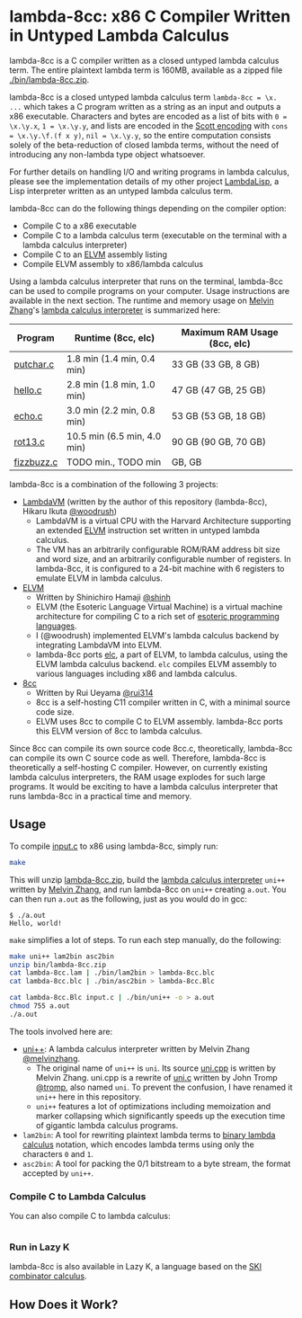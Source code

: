 # lambda-8cc: x86 C Compiler Written in Untyped Lambda Calculus
lambda-8cc is a C compiler written as a closed untyped lambda calculus term.
The entire plaintext lambda term is 160MB, available as a zipped file [./bin/lambda-8cc.zip](./bin/lambda-8cc.zip).

lambda-8cc is a closed untyped lambda calculus term `lambda-8cc = \x. ...` which takes a C program written as a string as an input and outputs a x86 executable. Characters and bytes are encoded as a list of bits with `0 = \x.\y.x`, `1 = \x.\y.y`,
and lists are encoded in the [Scott encoding](https://en.wikipedia.org/wiki/Mogensen%E2%80%93Scott_encoding) with `cons = \x.\y.\f.(f x y)`, `nil = \x.\y.y`, so the entire computation consists solely of the beta-reduction of closed lambda terms, without the need of introducing any non-lambda type object whatsoever.

For further details on handling I/O and writing programs in lambda calculus, please see the implementation details of my other project [LambdaLisp](https://github.com/woodrush/lambdalisp), a Lisp interpreter written as an untyped lambda calculus term.

lambda-8cc can do the following things depending on the compiler option:
- Compile C to a x86 executable
- Compile C to a lambda calculus term (executable on the terminal with a lambda calculus interpreter)
- Compile C to an [ELVM](https://github.com/shinh/elvm) assembly listing
- Compile ELVM assembly to x86/lambda calculus

Using a lambda calculus interpreter that runs on the terminal, lambda-8cc can be used to compile programs on your computer. Usage instructions are available in the next section.
The runtime and memory usage on [Melvin Zhang](https://github.com/melvinzhang)'s [lambda calculus interpreter](https://github.com/melvinzhang/binary-lambda-calculus) is summarized here:

| Program                              | Runtime (8cc, elc)          | Maximum RAM Usage (8cc, elc) |
|--------------------------------------|-----------------------------|------------------------------|
| [putchar.c](./examples/putchar.c)    | 1.8 min (1.4 min, 0.4 min)  | 33 GB (33 GB, 8 GB)          |
| [hello.c](./examples/hello.c)        | 2.8 min (1.8 min, 1.0 min)  | 47 GB (47 GB, 25 GB)         |
| [echo.c](./examples/echo.c)          | 3.0 min (2.2 min, 0.8 min)  | 53 GB (53 GB, 18 GB)         |
| [rot13.c](./examples/rot13.c)        | 10.5 min (6.5 min, 4.0 min) | 90 GB (90 GB, 70 GB)         |
| [fizzbuzz.c](./examples/fizzbuzz.c)  | TODO min., TODO min         |  GB, GB                  |

lambda-8cc is a combination of the following 3 projects:

<!-- - [LambdaVM](https://github.com/woodrush/lambdavm) written by Hikaru Ikuta [@woodrush](https://github.com/woodrush), the author of this repository (lambda-8cc)
- [8cc](https://github.com/rui314/8cc) written by Rui Ueyama [@rui314](https://github.com/rui314)
- [ELVM](https://github.com/shinh/elvm) written by Shinichiro Hamaji [@shinh](https://github.com/shinh) -->

- [LambdaVM](https://github.com/woodrush/lambdavm) (written by the author of this repository (lambda-8cc), Hikaru Ikuta [@woodrush](https://github.com/woodrush))
  - LambdaVM is a virtual CPU with the Harvard Architecture supporting an extended [ELVM](https://github.com/shinh/elvm) instruction set written in untyped lambda calculus.
  - The VM has an arbitrarily configurable ROM/RAM address bit size and word size, and an arbitrarily configurable number of registers. In lambda-8cc, it is configured to a 24-bit machine with 6 registers to emulate ELVM in lambda calculus.
- [ELVM](https://github.com/shinh/elvm)
  - Written by Shinichiro Hamaji [@shinh](https://github.com/shinh)
  - ELVM (the Esoteric Language Virtual Machine) is a virtual machine architecture for compiling C to a rich set of [esoteric programming languages](https://en.wikipedia.org/wiki/Esoteric_programming_language).
  - I (@woodrush) implemented ELVM's lambda calculus backend by integrating LambdaVM into ELVM.
  - lambda-8cc ports [elc](https://github.com/shinh/elvm/blob/master/target/elc.c), a part of ELVM, to lambda calculus, using the ELVM lambda calculus backend. `elc` compiles ELVM assembly to various languages including x86 and lambda calculus.
- [8cc](https://github.com/rui314/8cc)
  - Written by Rui Ueyama [@rui314](https://github.com/rui314)
  - 8cc is a self-hosting C11 compiler written in C, with a minimal source code size.
  - ELVM uses 8cc to compile C to ELVM assembly. lambda-8cc ports this ELVM version of 8cc to lambda calculus.


Since 8cc can compile its own source code 8cc.c, theoretically, lambda-8cc can compile its own C source code as well. Therefore, lambda-8cc is theoretically a self-hosting C compiler. However, on currently existing lambda calculus interpreters, the RAM usage explodes for such large programs. It would be exciting to have a lambda calculus interpreter that runs lambda-8cc in a practical time and memory.



## Usage
To compile [input.c](./input.c) to x86 using lambda-8cc, simply run:

```sh
make
```

This will unzip [lambda-8cc.zip](./bin/lambda-8cc.zip), build the [lambda calculus interpreter](https://github.com/melvinzhang/binary-lambda-calculus) `uni++` written by [Melvin Zhang](https://github.com/melvinzhang), and run lambda-8cc on `uni++` creating `a.out`. You can then run `a.out` as the following, just as you would do in gcc:

```text
$ ./a.out
Hello, world!
```


`make` simplifies a lot of steps. To run each step manually, do the following:

```sh
make uni++ lam2bin asc2bin
unzip bin/lambda-8cc.zip
cat lambda-8cc.lam | ./bin/lam2bin > lambda-8cc.blc
cat lambda-8cc.blc | ./bin/asc2bin > lambda-8cc.Blc

cat lambda-8cc.Blc input.c | ./bin/uni++ -o > a.out
chmod 755 a.out
./a.out
```

The tools involved here are:
- [uni++](https://github.com/melvinzhang/binary-lambda-calculus): A lambda calculus interpreter written by Melvin Zhang [@melvinzhang](https://github.com/melvinzhang).
  - The original name of `uni++` is `uni`. Its source [uni.cpp](https://github.com/melvinzhang/binary-lambda-calculus/blob/master/uni.cpp) is written by Melvin Zhang. uni.cpp is a rewrite of [uni.c](https://github.com/melvinzhang/binary-lambda-calculus/blob/master/uni.c) written by John Tromp [@tromp](https://github.com/tromp), also named `uni`. To prevent the confusion, I have renamed it `uni++` here in this repository.
  - `uni++` features a lot of optimizations including memoization and marker collapsing which significantly speeds up the execution time of gigantic lambda calculus programs.
- `lam2bin`: A tool for rewriting plaintext lambda terms to [binary lambda calculus](https://woodrush.github.io/blog/lambdalisp.html#the-binary-lambda-calculus-notation) notation, which encodes lambda terms using only the characters `0` and `1`.
- `asc2bin`: A tool for packing the 0/1 bitstream to a byte stream, the format accepted by `uni++`.



### Compile C to Lambda Calculus
You can also compile C to lambda calculus:

```

```


### Run in Lazy K
lambda-8cc is also available in Lazy K, a language based on the [SKI combinator calculus](https://en.wikipedia.org/wiki/SKI_combinator_calculus).



## How Does it Work?
